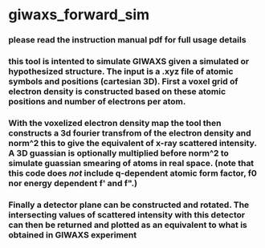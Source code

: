 # giwaxs_forward_sim
### please read the instruction manual pdf for full usage details

### this tool is intented to simulate GIWAXS given a simulated or hypothesized structure. The input is a .xyz file of atomic symbols and positions (cartesian 3D). First a voxel grid of electron density is constructed based on these atomic positions and number of electrons per atom.

### With the voxelized electron density map the tool then constructs a 3d fourier transfrom of the electron density and norm^2 this to give the equivalent of x-ray scattered intensity. A 3D guassian is optionally multiplied before norm^2 to simulate guassian smearing of atoms in real space. (note that this code does *not* include q-dependent atomic form factor, f0 nor energy dependent f' and f".)

### Finally a detector plane can be constructed and rotated. The intersecting values of scattered intensity with this detector can then be returned and plotted as an equivalent to what is obtained in GIWAXS experiment


